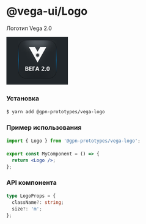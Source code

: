# @vega-ui/Logo

Логотип Vega 2.0

![Логотип Vega 2.0](docs/logo-pic-1.png)

### Установка

```bash
$ yarn add @gpn-prototypes/vega-logo
```

### Пример использования

```jsx
import { Logo } from '@gpn-prototypes/vega-logo';

export const MyComponent = () => {
  return <Logo />;
};
```

### API компонента

```ts
type LogoProps = {
  className?: string;
  size?: 'm';
};
```
